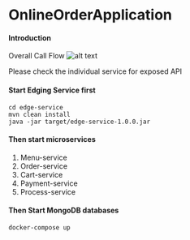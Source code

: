 # OnlineOrderApplication

#### Introduction
Overall Call Flow
![alt text](https://user-images.githubusercontent.com/9488989/27652635-57197dc2-5bf1-11e7-92a3-6a9e5afcdc6d.png)

Please check the individual service for exposed API

#### Start Edging Service first
```
cd edge-service
mvn clean install
java -jar target/edge-service-1.0.0.jar
```

#### Then start microservices
1. Menu-service
2. Order-service
3. Cart-service
4. Payment-service
5. Process-service

#### Then Start MongoDB databases
```aidl
docker-compose up
```
